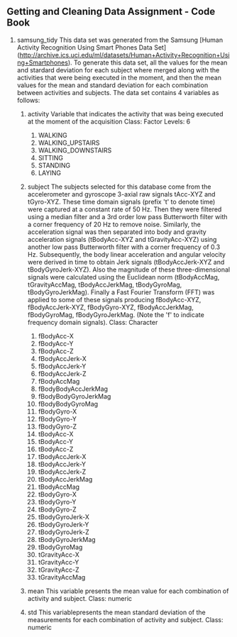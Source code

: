 Getting and Cleaning Data Assignment - Code Book
------------------------------------------------

1. samsung_tidy
	This data set was generated from the Samsung [Human Activity Recognition Using Smart Phones Data Set] (http://archive.ics.uci.edu/ml/datasets/Human+Activity+Recognition+Using+Smartphones). To generate this data set, all the values for the mean and stardard deviation for each subject where merged along with the activities that were being executed in the moment, and then the mean values for the mean and standard deviation for each combination between activities and subjects. The data set contains 4 variables as follows:
	
	1. activity
		Variable that indicates the activity that was being executed at the moment of the acquisition
		Class: Factor
		Levels: 6
		1. WALKING
		2. WALKING_UPSTAIRS
		3. WALKING_DOWNSTAIRS
		4. SITTING
		5. STANDING
		6. LAYING
		
	2. subject
		The subjects selected for this database come from the accelerometer and gyroscope 3-axial raw signals tAcc-XYZ and tGyro-XYZ. These time domain signals (prefix 't' to denote time) were captured at a constant rate of 50 Hz. Then they were filtered using a median filter and a 3rd order low pass Butterworth filter with a corner frequency of 20 Hz to remove noise. Similarly, the acceleration signal was then separated into body and gravity acceleration signals (tBodyAcc-XYZ and tGravityAcc-XYZ) using another low pass Butterworth filter with a corner frequency of 0.3 Hz. 
		Subsequently, the body linear acceleration and angular velocity were derived in time to obtain Jerk signals (tBodyAccJerk-XYZ and tBodyGyroJerk-XYZ). Also the magnitude of these three-dimensional signals were calculated using the Euclidean norm (tBodyAccMag, tGravityAccMag, tBodyAccJerkMag, tBodyGyroMag, tBodyGyroJerkMag). 
		Finally a Fast Fourier Transform (FFT) was applied to some of these signals producing fBodyAcc-XYZ, fBodyAccJerk-XYZ, fBodyGyro-XYZ, fBodyAccJerkMag, fBodyGyroMag, fBodyGyroJerkMag. (Note the 'f' to indicate frequency domain signals).
		Class: Character
		1. fBodyAcc-X
		2. fBodyAcc-Y
		3. fBodyAcc-Z
		4. fBodyAccJerk-X
		5. fBodyAccJerk-Y
		6. fBodyAccJerk-Z
		7. fBodyAccMag
		8. fBodyBodyAccJerkMag
		9. fBodyBodyGyroJerkMag
		10. fBodyBodyGyroMag
		11. fBodyGyro-X
		12. fBodyGyro-Y
		13. fBodyGyro-Z
		14. tBodyAcc-X
		15. tBodyAcc-Y
		16. tBodyAcc-Z
		17. tBodyAccJerk-X
		18. tBodyAccJerk-Y
		19. tBodyAccJerk-Z
		20. tBodyAccJerkMag
		21. tBodyAccMag
		22. tBodyGyro-X
		23. tBodyGyro-Y
		24. tBodyGyro-Z
		25. tBodyGyroJerk-X
		26. tBodyGyroJerk-Y
		27. tBodyGyroJerk-Z
		28. tBodyGyroJerkMag
		29. tBodyGyroMag
		30. tGravityAcc-X
		31. tGravityAcc-Y
		32. tGravityAcc-Z
        33. tGravityAccMag
		
	3. mean
		This variable presents the mean value for each combination of activity and subject.
		Class: numeric
		
	4. std
		This variablepresents the mean standard deviation of the measurements for each combination of activity and subject.
		Class: numeric 
